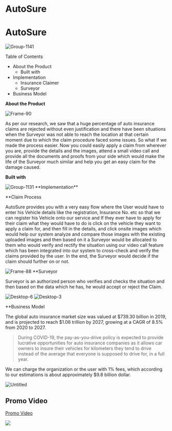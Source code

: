 # AutoSure

# AutoSure
<img src="https://i.ibb.co/9GXhJ1d/Group-1141.png" alt="Group-1141" border="0">

Table of Contents

- About the Product
    - Built with
- Implementation
    - Insurance Claimer
    - Surveyor
- Business Model

**About the Product**

<img src="https://i.ibb.co/yVYWGCs/Frame-90.png" alt="Frame-90" border="0">

As per our research, we saw that a huge percentage of auto insurance claims are rejected without even justification and there have been situations when the Surveyor was not able to reach the location at that certain moment due to which the claim procedure faced some issues. So what if we made the process easier. Now you could easily apply a claim from wherever you are, provide the details and the images, attend a small video call and provide all the documents and proofs from your side which would make the life of the Surveyor much similar and help you get an easy claim for the damage caused.

**Built with**

<img src="https://i.ibb.co/j863ZvB/Group-1131.png" alt="Group-1131" border="0">
**Implementation**

**Claim Process

AutoSure provides you with a very easy flow where the User would have to enter his Vehicle details like the registration, Insurance No. etc so that we can register his Vehicle onto our service and If they ever have to apply for their claim what they would have to do is click on the vehicle they want to apply a claim for, and then fill in the details, and click onsite images which would help our system analyze and compare those images with the existing uploaded images and then based on it a Surveyor would be allocated to them who would verify and rectify the situation using our video call feature which has been integrated into our system to cross-check and verify the claims provided by the user. In the end, the Surveyor would decide if the claim should further on or not.

<img src="https://i.ibb.co/pwwSMv7/Frame-88.png" alt="Frame-88" border="0">
**Surveyor

Surveyor is an authorized person who verifies and checks the situation and then based on the data which he has, he would accept or reject the Claim. 

<img src="https://i.ibb.co/9YTVzh2/Desktop-6.png" alt="Desktop-6" border="0">
<img src="https://i.ibb.co/z8RzG32/Desktop-3.png" alt="Desktop-3" border="0">

**Business Model

The global auto insurance market size was valued at $739.30 billion in 2019, and is projected to reach $1.06 trillion by 2027, growing at a CAGR of 8.5% from 2020 to 2027.

> During COVID-19, the pay-as-you-drive policy is expected to provide lucrative opportunities for auto insurance companies as it allows car owners to insure their vehicles for kilometers they tend to drive instead of the average that everyone is supposed to drive for, in a full year.

We can charge the organization or the user with 1% fees, which according to our estimations is about approximately $9.8 billion dollar.

<img src="https://i.ibb.co/52ZV3GN/Untitled.png" alt="Untitled" border="0">

## Promo Video

<a href="https://youtu.be/JiiwFK3LW1I">Promo Video</a>

[![](http://img.youtube.com/vi/JiiwFK3LW1I/0.jpg)](http://www.youtube.com/watch?v=JiiwFK3LW1I "")
